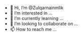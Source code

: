 - 👋 Hi, I’m @Zulqarnainmlik
- 👀 I’m interested in ...
- 🌱 I’m currently learning ...
- 💞️ I’m looking to collaborate on ...
- 📫 How to reach me ...

<!---
Zulqarnainmlik/Zulqarnainmlik is a ✨ special ✨ repository because its `README.md` (this file) appears on your GitHub profile.
You can click the Preview link to take a look at your changes.
--->
